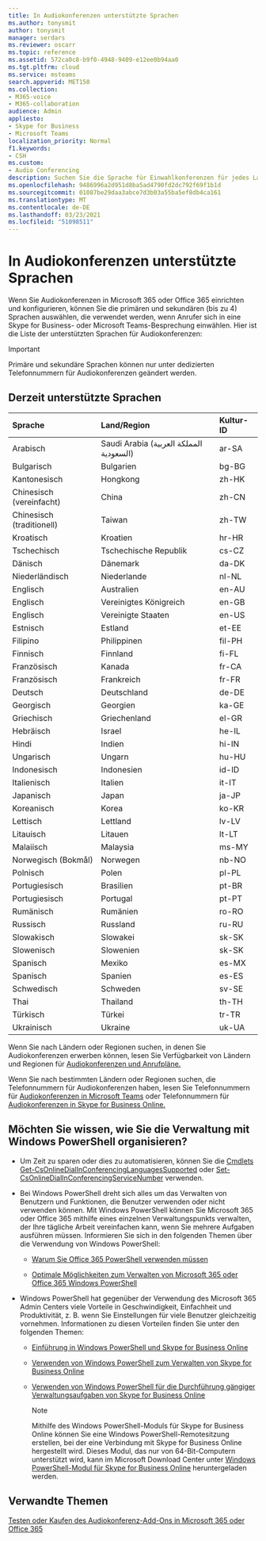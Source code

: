 ```yaml
---
title: In Audiokonferenzen unterstützte Sprachen
ms.author: tonysmit
author: tonysmit
manager: serdars
ms.reviewer: oscarr
ms.topic: reference
ms.assetid: 572ca0c8-b9f0-4948-9409-e12ee0b94aa0
ms.tgt.pltfrm: cloud
ms.service: msteams
search.appverid: MET150
ms.collection:
- M365-voice
- M365-collaboration
audience: Admin
appliesto:
- Skype for Business
- Microsoft Teams
localization_priority: Normal
f1.keywords:
- CSH
ms.custom:
- Audio Conferencing
description: Suchen Sie die Sprache für Einwahlkonferenzen für jedes Land oder jede Region und die zugewiesene Kultur-ID (en-US, da-DK, de-DE usw.)
ms.openlocfilehash: 9486996a2d951d8ba5ad4790fd2dc792f69f1b1d
ms.sourcegitcommit: 01087be29daa3abce7d3b03a55ba5ef8db4ca161
ms.translationtype: MT
ms.contentlocale: de-DE
ms.lasthandoff: 03/23/2021
ms.locfileid: "51098511"
---
```

# <a name="audio-conferencing-supported-languages"></a>In Audiokonferenzen unterstützte Sprachen

Wenn Sie Audiokonferenzen in Microsoft 365 oder Office 365 einrichten und konfigurieren, können Sie die primären und sekundären (bis zu 4) Sprachen auswählen, die verwendet werden, wenn Anrufer sich in eine Skype for Business- oder Microsoft Teams-Besprechung einwählen. Hier ist die Liste der unterstützten Sprachen für Audiokonferenzen: 
  
> [!IMPORTANT]
> Primäre und sekundäre Sprachen können nur unter dedizierten Telefonnummern für Audiokonferenzen geändert werden. 
  
## <a name="currently-supported-languages"></a>Derzeit unterstützte Sprachen

|**Sprache**|**Land/Region**|**Kultur-ID**|
|:-----|:-----|:-----|
|Arabisch  <br/> |Saudi Arabia (المملكة العربية السعودية)  <br/> |ar-SA  <br/> |
|Bulgarisch  <br/> |Bulgarien  <br/> |bg-BG  <br/> |
|Kantonesisch  <br/> |Hongkong  <br/> |zh-HK  <br/> |
|Chinesisch (vereinfacht)  <br/> |China  <br/> |zh-CN  <br/> |
|Chinesisch (traditionell)  <br/> |Taiwan  <br/> |zh-TW  <br/> |
|Kroatisch  <br/> |Kroatien  <br/> |hr-HR  <br/> |
|Tschechisch  <br/> |Tschechische Republik  <br/> |cs-CZ  <br/> |
|Dänisch  <br/> |Dänemark  <br/> |da-DK  <br/> |
|Niederländisch  <br/> |Niederlande  <br/> |nl-NL  <br/> |
|Englisch  <br/> |Australien  <br/> |en-AU  <br/> |
|Englisch  <br/> |Vereinigtes Königreich  <br/> |en-GB  <br/> |
|Englisch  <br/> |Vereinigte Staaten  <br/> |en-US  <br/> |
|Estnisch  <br/> |Estland  <br/> |et-EE  <br/> |
|Filipino  <br/> |Philippinen  <br/> |fil-PH  <br/> |
|Finnisch  <br/> |Finnland  <br/> |fi-FL  <br/> |
|Französisch  <br/> |Kanada  <br/> |fr-CA  <br/> |
|Französisch  <br/> |Frankreich  <br/> |fr-FR  <br/> |
|Deutsch  <br/> |Deutschland  <br/> |de-DE  <br/> |
|Georgisch  <br/> |Georgien  <br/> |ka-GE  <br/> |
|Griechisch  <br/> |Griechenland  <br/> |el-GR  <br/> |
|Hebräisch  <br/> | Israel <br/> | he-IL <br/> |
|Hindi  <br/> |Indien  <br/> |hi-IN  <br/> |
|Ungarisch  <br/> |Ungarn  <br/> |hu-HU  <br/> |
|Indonesisch  <br/> |Indonesien  <br/> |id-ID  <br/> |
|Italienisch  <br/> |Italien  <br/> | it-IT <br/> |
|Japanisch  <br/> |Japan  <br/> |ja-JP  <br/> |
|Koreanisch  <br/> |Korea  <br/> |ko-KR  <br/> |
|Lettisch  <br/> |Lettland  <br/> |lv-LV  <br/> |
|Litauisch  <br/> |Litauen  <br/> |lt-LT  <br/> |
|Malaiisch  <br/> |Malaysia  <br/> |ms-MY  <br/> |
|Norwegisch (Bokmål)  <br/> |Norwegen  <br/> |nb-NO  <br/> |
|Polnisch  <br/> |Polen  <br/> |pl-PL  <br/> |
|Portugiesisch  <br/> |Brasilien  <br/> |pt-BR  <br/> |
|Portugiesisch  <br/> |Portugal  <br/> |pt-PT  <br/> |
|Rumänisch  <br/> |Rumänien  <br/> |ro-RO  <br/> |
|Russisch  <br/> |Russland  <br/> |ru-RU  <br/> |
|Slowakisch  <br/> |Slowakei  <br/> |sk-SK  <br/> |
|Slowenisch  <br/> |Slowenien  <br/> |sk-SK  <br/> |
|Spanisch  <br/> |Mexiko  <br/> |es-MX  <br/> |
|Spanisch  <br/> |Spanien  <br/> |es-ES  <br/> |
|Schwedisch  <br/> |Schweden  <br/> |sv-SE  <br/> |
|Thai  <br/> |Thailand  <br/> |th-TH  <br/> |
|Türkisch  <br/> |Türkei  <br/> |tr-TR  <br/> |
|Ukrainisch  <br/> |Ukraine  <br/> |uk-UA  <br/> |
   
Wenn Sie nach Ländern oder Regionen suchen, in denen Sie Audiokonferenzen erwerben können, lesen Sie Verfügbarkeit von Ländern und Regionen für [Audiokonferenzen und Anrufpläne.](country-and-region-availability-for-audio-conferencing-and-calling-plans/country-and-region-availability-for-audio-conferencing-and-calling-plans.md)
  
Wenn Sie nach bestimmten Ländern oder Regionen suchen, die Telefonnummern für Audiokonferenzen haben, lesen Sie Telefonnummern für [Audiokonferenzen in Microsoft Teams](phone-numbers-for-audio-conferencing-in-teams.md) oder Telefonnummern für [Audiokonferenzen in Skype for Business Online.](/SkypeForBusiness/audio-conferencing-in-office-365/phone-numbers-for-audio-conferencing)
  
## <a name="want-to-know-how-to-manage-with-windows-powershell"></a>Möchten Sie wissen, wie Sie die Verwaltung mit Windows PowerShell organisieren?

- Um Zeit zu sparen oder dies zu automatisieren, können Sie die [Cmdlets Get-CsOnlineDialInConferencingLanguagesSupported](/powershell/module/skype/Get-CsOnlineDialInConferencingLanguagesSupported) oder [Set-CsOnlineDialInConferencingServiceNumber](/powershell/module/skype/Set-CsOnlineDialInConferencingServiceNumber) verwenden.
    
- Bei Windows PowerShell dreht sich alles um das Verwalten von Benutzern und Funktionen, die Benutzer verwenden oder nicht verwenden können. Mit Windows PowerShell können Sie Microsoft 365 oder Office 365 mithilfe eines einzelnen Verwaltungspunkts verwalten, der Ihre tägliche Arbeit vereinfachen kann, wenn Sie mehrere Aufgaben ausführen müssen. Informieren Sie sich in den folgenden Themen über die Verwendung von Windows PowerShell:
    
  - [Warum Sie Office 365 PowerShell verwenden müssen](/microsoft-365/enterprise/why-you-need-to-use-microsoft-365-powershell)
    
  - [Optimale Möglichkeiten zum Verwalten von Microsoft 365 oder Office 365 Windows PowerShell](/previous-versions//dn568025(v=technet.10))
    
- Windows PowerShell hat gegenüber der Verwendung des Microsoft 365 Admin Centers viele Vorteile in Geschwindigkeit, Einfachheit und Produktivität, z. B. wenn Sie Einstellungen für viele Benutzer gleichzeitig vornehmen. Informationen zu diesen Vorteilen finden Sie unter den folgenden Themen: 
    
  - [Einführung in Windows PowerShell und Skype for Business Online](/SkypeForBusiness/set-up-your-computer-for-windows-powershell/set-up-your-computer-for-windows-powershell)
    
  - [Verwenden von Windows PowerShell zum Verwalten von Skype for Business Online](/SkypeForBusiness/set-up-your-computer-for-windows-powershell/set-up-your-computer-for-windows-powershell)
    
  - [Verwenden von Windows PowerShell für die Durchführung gängiger Verwaltungsaufgaben von Skype for Business Online](/SkypeForBusiness/set-up-your-computer-for-windows-powershell/set-up-your-computer-for-windows-powershell)
    
    > [!NOTE]
    > Mithilfe des Windows PowerShell-Moduls für Skype for Business Online können Sie eine Windows PowerShell-Remotesitzung erstellen, bei der eine Verbindung mit Skype for Business Online hergestellt wird. Dieses Modul, das nur von 64-Bit-Computern unterstützt wird, kann im Microsoft Download Center unter [Windows PowerShell-Modul für Skype for Business Online](https://go.microsoft.com/fwlink/?LinkId=294688) heruntergeladen werden.
  
## <a name="related-topics"></a>Verwandte Themen

[Testen oder Kaufen des Audiokonferenz-Add-Ons in Microsoft 365 oder Office 365](/SkypeForBusiness/audio-conferencing-in-office-365/try-or-purchase-audio-conferencing-in-office-365)